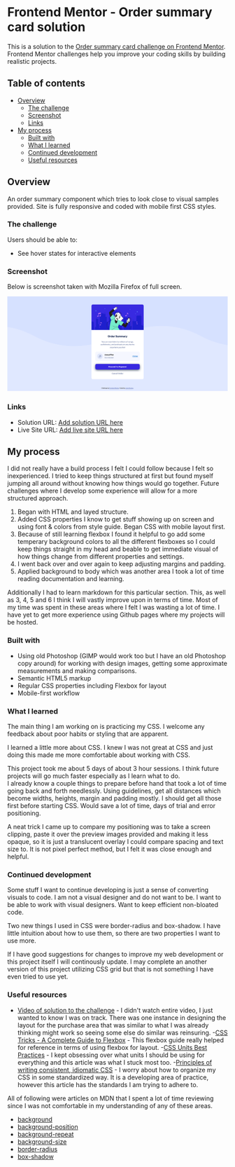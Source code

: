 # Frontend Mentor - Order summary card solution

This is a solution to the [Order summary card challenge on Frontend Mentor](https://www.frontendmentor.io/challenges/order-summary-component-QlPmajDUj). Frontend Mentor challenges help you improve your coding skills by building realistic projects. 

## Table of contents

- [Overview](#overview)
  - [The challenge](#the-challenge)
  - [Screenshot](#screenshot)
  - [Links](#links)
- [My process](#my-process)
  - [Built with](#built-with)
  - [What I learned](#what-i-learned)
  - [Continued development](#continued-development)
  - [Useful resources](#useful-resources)

## Overview

An order summary component which tries to look close to visual samples provided. Site is fully responsive and coded with mobile first CSS styles.

### The challenge

Users should be able to:

- See hover states for interactive elements

### Screenshot

Below is screenshot taken with Mozilla Firefox of full screen.

![](./screenshot.png)

### Links

- Solution URL: [Add solution URL here](https://your-solution-url.com)
- Live Site URL: [Add live site URL here](https://your-live-site-url.com)

## My process

I did not really have a build process I felt I could follow because I felt so inexperienced. I tried to keep things structured at first but found myself jumping all around without knowing how things would go together. Future challenges where I develop some experience will allow for a more structured approach.

1. Began with HTML and layed structure.
2. Added CSS properties I know to get stuff showing up on screen and using font & colors from style guide. Began CSS with mobile layout first.
3. Because of still learning flexbox I found it helpful to go add some temperary background colors to all the different flexboxes so I could keep things straight in my head and beable to get immediate visual of how things change from different properties and settings.
4. I went back over and over again to keep adjusting margins and padding.
5. Applied background to body which was another area I took a lot of time reading documentation and learning.

Additionally I had to learn markdown for this particular section. This, as well as 3, 4, 5 and 6 I think I will vastly improve upon in terms of time. Most of my time was spent in these areas where I felt I was wasting a lot of time. I have yet to get more experience using Github pages where my projects will be hosted.

### Built with

- Using old Photoshop (GIMP would work too but I have an old Photoshop copy around) for working with design images, getting some approximate measurements and making comparisons.
- Semantic HTML5 markup
- Regular CSS properties including Flexbox for layout
- Mobile-first workflow

### What I learned

The main thing I am working on is practicing my CSS. I welcome any feedback about poor habits or styling that are apparent.

I learned a little more about CSS. I knew I was not great at CSS and just doing this made me more comfortable about working with CSS.

This project took me about 5 days of about 3 hour sessions. I think future projects will go much faster especially as I learn what to do.  
I already know a couple things to prepare before hand that took a lot of time going back and forth needlessly. Using guidelines, get all distances which become widths, heights, margin and padding mostly. I should get all those first before starting CSS. Would save a lot of time, days of trial and error positioning.

A neat trick I came up to compare my positioning was to take a screen clipping, paste it over the preview images provided and making it less opaque, so it is just a translucent overlay I could compare spacing and text size to. It is not pixel perfect method, but I felt it was close enough and helpful.

### Continued development

Some stuff I want to continue developing is just a sense of converting visuals to code. I am not a visual designer and do not want to be. I want to be able to work with visual designers. Want to keep efficient non-bloated code.

Two new things I used in CSS were border-radius and box-shadow. I have little intuition about how to use them, so there are two properties I want to use more.

If I have good suggestions for changes to improve my web development or this project itself I will continously update. I may complete an another version of this project utilizing CSS grid but that is not something I have even tried to use yet.

### Useful resources

- [Video of solution to the challenge](https://youtu.be/uaM5F8O_VI8) - I didn't watch entire video, I just wanted to know I was on track. There was one instance in designing the layout for the purchase area that was similar to what I was already thinking might work so seeing some else do similar was reinsuring.
-[CSS Tricks - A Complete Guide to Flexbox](https://css-tricks.com/snippets/css/a-guide-to-flexbox/?fbclid=IwAR3michooiyBKhjow5Z8RJhEXsTXY8PM7Y1d1gmYHSRZWrgSs7_bXL-khws) - This flexbox guide really helped for reference in terms of using flexbox for layout.
-[CSS Units Best Practices](https://gist.github.com/basham/2175a16ab7c60ce8e001) - I kept obsessing over what units I should be using for everything and this article was what I stuck most too.
-[Principles of writing consistent, idiomatic CSS](https://github.com/necolas/idiomatic-css) - I worry about how to organize my CSS in some standardized way. It is a developing area of practice, however this article has the standards I am trying to adhere to.

All of following were articles on MDN that I spent a lot of time reviewing since I was not comfortable in my understanding of any of these areas.
- [background](https://developer.mozilla.org/en-US/docs/Web/CSS/background)
- [background-position](https://developer.mozilla.org/en-US/docs/Web/CSS/background-position)
- [background-repeat](https://developer.mozilla.org/en-US/docs/Web/CSS/background-repeat)
- [background-size](https://developer.mozilla.org/en-US/docs/Web/CSS/background-size)
- [border-radius](https://developer.mozilla.org/en-US/docs/Web/CSS/border-radius)
- [box-shadow](https://developer.mozilla.org/en-US/docs/Web/CSS/box-shadow)
